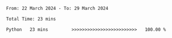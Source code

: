 <!--START_SECTION:waka-->

```txt
From: 22 March 2024 - To: 29 March 2024

Total Time: 23 mins

Python   23 mins         >>>>>>>>>>>>>>>>>>>>>>>>>   100.00 %
```

<!--END_SECTION:waka-->
